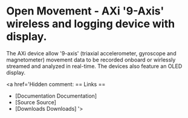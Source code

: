 # Open Movement - AXi '9-Axis' wireless and logging device with display. #

The AXi device allow '9-axis' (triaxial accelerometer, gyroscope and magnetometer) movement data to be recorded onboard or wirlessly streamed and analyzed in real-time.  The devices also feature an OLED display.

<a href='Hidden comment: 
== Links ==
* [Documentation Documentation]
* [Source Source]
* [Downloads Downloads]
'></a>